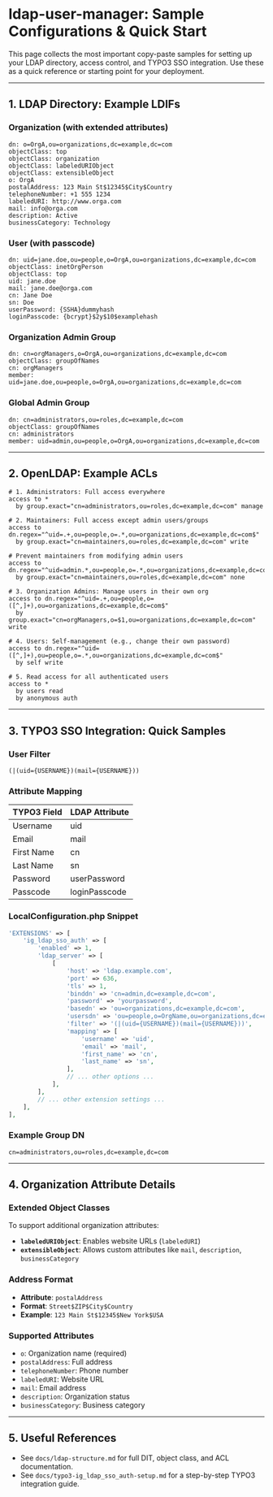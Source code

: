 # ldap-user-manager: Sample Configurations & Quick Start

This page collects the most important copy-paste samples for setting up your LDAP directory, access control, and TYPO3 SSO integration. Use these as a quick reference or starting point for your deployment.

---

## 1. LDAP Directory: Example LDIFs

### Organization (with extended attributes)
```ldif
dn: o=OrgA,ou=organizations,dc=example,dc=com
objectClass: top
objectClass: organization
objectClass: labeledURIObject
objectClass: extensibleObject
o: OrgA
postalAddress: 123 Main St$12345$City$Country
telephoneNumber: +1 555 1234
labeledURI: http://www.orga.com
mail: info@orga.com
description: Active
businessCategory: Technology
```

### User (with passcode)
```ldif
dn: uid=jane.doe,ou=people,o=OrgA,ou=organizations,dc=example,dc=com
objectClass: inetOrgPerson
objectClass: top
uid: jane.doe
mail: jane.doe@orga.com
cn: Jane Doe
sn: Doe
userPassword: {SSHA}dummyhash
loginPasscode: {bcrypt}$2y$10$examplehash
```

### Organization Admin Group
```ldif
dn: cn=orgManagers,o=OrgA,ou=organizations,dc=example,dc=com
objectClass: groupOfNames
cn: orgManagers
member: uid=jane.doe,ou=people,o=OrgA,ou=organizations,dc=example,dc=com
```

### Global Admin Group
```ldif
dn: cn=administrators,ou=roles,dc=example,dc=com
objectClass: groupOfNames
cn: administrators
member: uid=admin,ou=people,o=OrgA,ou=organizations,dc=example,dc=com
```

---

## 2. OpenLDAP: Example ACLs

```
# 1. Administrators: Full access everywhere
access to *
  by group.exact="cn=administrators,ou=roles,dc=example,dc=com" manage

# 2. Maintainers: Full access except admin users/groups
access to dn.regex="^uid=.+,ou=people,o=.*,ou=organizations,dc=example,dc=com$"
  by group.exact="cn=maintainers,ou=roles,dc=example,dc=com" write

# Prevent maintainers from modifying admin users
access to dn.regex="^uid=admin.*,ou=people,o=.*,ou=organizations,dc=example,dc=com$"
  by group.exact="cn=maintainers,ou=roles,dc=example,dc=com" none

# 3. Organization Admins: Manage users in their own org
access to dn.regex="^uid=.+,ou=people,o=([^,]+),ou=organizations,dc=example,dc=com$"
  by group.exact="cn=orgManagers,o=$1,ou=organizations,dc=example,dc=com" write

# 4. Users: Self-management (e.g., change their own password)
access to dn.regex="^uid=([^,]+),ou=people,o=.*,ou=organizations,dc=example,dc=com$"
  by self write

# 5. Read access for all authenticated users
access to *
  by users read
  by anonymous auth
```

---

## 3. TYPO3 SSO Integration: Quick Samples

### User Filter
```
(|(uid={USERNAME})(mail={USERNAME}))
```

### Attribute Mapping
| TYPO3 Field   | LDAP Attribute |
|--------------|---------------|
| Username     | uid           |
| Email        | mail          |
| First Name   | cn            |
| Last Name    | sn            |
| Password     | userPassword  |
| Passcode     | loginPasscode |

### LocalConfiguration.php Snippet
```php
'EXTENSIONS' => [
    'ig_ldap_sso_auth' => [
        'enabled' => 1,
        'ldap_server' => [
            [
                'host' => 'ldap.example.com',
                'port' => 636,
                'tls' => 1,
                'binddn' => 'cn=admin,dc=example,dc=com',
                'password' => 'yourpassword',
                'basedn' => 'ou=organizations,dc=example,dc=com',
                'usersdn' => 'ou=people,o=OrgName,ou=organizations,dc=example,dc=com',
                'filter' => '(|(uid={USERNAME})(mail={USERNAME}))',
                'mapping' => [
                    'username' => 'uid',
                    'email' => 'mail',
                    'first_name' => 'cn',
                    'last_name' => 'sn',
                ],
                // ... other options ...
            ],
        ],
        // ... other extension settings ...
    ],
],
```

### Example Group DN
```
cn=administrators,ou=roles,dc=example,dc=com
```

---

## 4. Organization Attribute Details

### Extended Object Classes
To support additional organization attributes:
- **`labeledURIObject`**: Enables website URLs (`labeledURI`)
- **`extensibleObject`**: Allows custom attributes like `mail`, `description`, `businessCategory`

### Address Format
- **Attribute**: `postalAddress`
- **Format**: `Street$ZIP$City$Country`
- **Example**: `123 Main St$12345$New York$USA`

### Supported Attributes
- `o`: Organization name (required)
- `postalAddress`: Full address
- `telephoneNumber`: Phone number
- `labeledURI`: Website URL
- `mail`: Email address
- `description`: Organization status
- `businessCategory`: Business category

---

## 5. Useful References
- See `docs/ldap-structure.md` for full DIT, object class, and ACL documentation.
- See `docs/typo3-ig_ldap_sso_auth-setup.md` for a step-by-step TYPO3 integration guide. 